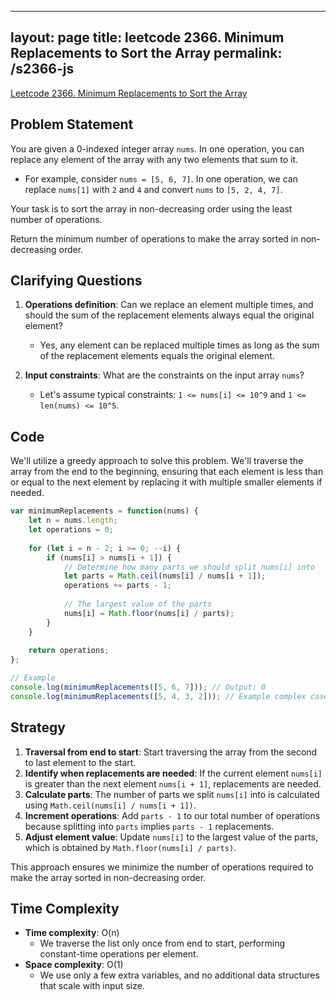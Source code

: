 
---
layout: page
title: leetcode 2366. Minimum Replacements to Sort the Array
permalink: /s2366-js
---
[Leetcode 2366. Minimum Replacements to Sort the Array](https://algoadvance.github.io/algoadvance/l2366)
## Problem Statement

You are given a 0-indexed integer array `nums`. In one operation, you can replace any element of the array with any two elements that sum to it.

- For example, consider `nums = [5, 6, 7]`. In one operation, we can replace `nums[1]` with `2` and `4` and convert `nums` to `[5, 2, 4, 7]`.

Your task is to sort the array in non-decreasing order using the least number of operations.

Return the minimum number of operations to make the array sorted in non-decreasing order.

## Clarifying Questions

1. **Operations definition**: Can we replace an element multiple times, and should the sum of the replacement elements always equal the original element?
    - Yes, any element can be replaced multiple times as long as the sum of the replacement elements equals the original element.

2. **Input constraints**: What are the constraints on the input array `nums`?
    - Let's assume typical constraints: `1 <= nums[i] <= 10^9` and `1 <= len(nums) <= 10^5`.

## Code

We'll utilize a greedy approach to solve this problem. We'll traverse the array from the end to the beginning, ensuring that each element is less than or equal to the next element by replacing it with multiple smaller elements if needed.

```javascript
var minimumReplacements = function(nums) {
    let n = nums.length;
    let operations = 0;
    
    for (let i = n - 2; i >= 0; --i) {
        if (nums[i] > nums[i + 1]) {
            // Determine how many parts we should split nums[i] into
            let parts = Math.ceil(nums[i] / nums[i + 1]);
            operations += parts - 1;
            
            // The largest value of the parts
            nums[i] = Math.floor(nums[i] / parts);
        }
    }
    
    return operations;
};

// Example
console.log(minimumReplacements([5, 6, 7])); // Output: 0
console.log(minimumReplacements([5, 4, 3, 2])); // Example complex case
```

## Strategy

1. **Traversal from end to start**: Start traversing the array from the second to last element to the start.
2. **Identify when replacements are needed**: If the current element `nums[i]` is greater than the next element `nums[i + 1]`, replacements are needed.
3. **Calculate parts**: The number of parts we split `nums[i]` into is calculated using `Math.ceil(nums[i] / nums[i + 1])`.
4. **Increment operations**: Add `parts - 1` to our total number of operations because splitting into `parts` implies `parts - 1` replacements.
5. **Adjust element value**: Update `nums[i]` to the largest value of the parts, which is obtained by `Math.floor(nums[i] / parts)`.

This approach ensures we minimize the number of operations required to make the array sorted in non-decreasing order.

## Time Complexity

- **Time complexity**: O(n)
    - We traverse the list only once from end to start, performing constant-time operations per element.
- **Space complexity**: O(1)
    - We use only a few extra variables, and no additional data structures that scale with input size.